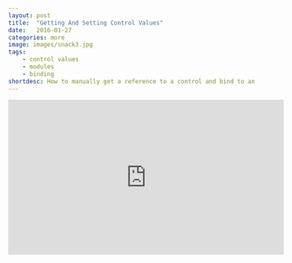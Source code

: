 ```yaml
---
layout: post
title:  "Getting And Setting Control Values"
date:   2016-01-27
categories: more
image: images/snack3.jpg
tags: 
    - control values
    - modules
    - binding
shortdesc: How to manually get a reference to a control and bind to an event or change a control value.
---
```

<iframe width="560" height="315" src="https://www.youtube.com/embed/Aw0mfm8b7iw" frameborder="0" allowfullscreen></iframe>